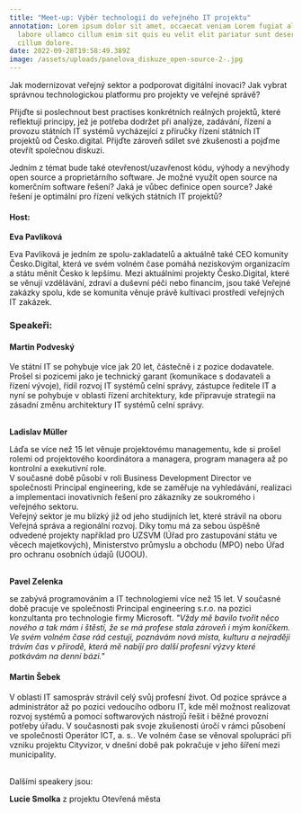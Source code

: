 ```yaml
---
title: "Meet-up: Výběr technologií do veřejného IT projektu"
annotation: Lorem ipsum dolor sit amet, occaecat veniam Lorem fugiat aliqua
  labore ullamco cillum enim sit quis eu velit elit pariatur sunt deserunt ut
  cillum dolore.
date: 2022-09-28T19:58:49.389Z
image: /assets/uploads/panelova_diskuze_open-source-2-.jpg
---
```

<!--StartFragment-->

Jak modernizovat veřejný sektor a podporovat digitální inovaci? Jak vybrat správnou technologickou platformu pro projekty ve veřejné správě?

Přijďte si poslechnout best practises konkrétních reálných projektů, které reflektují principy, jež je potřeba dodržet při analýze, zadávání, řízení a provozu státních IT systémů vycházející z příručky řízení státních IT projektů od Česko.digital. Přijďte zároveň sdílet své zkušenosti a pojďme otevřít společnou diskuzi.

Jedním z témat bude také otevřenost/uzavřenost kódu, výhody a nevýhody open source a proprietárního software. Je možné využít open source na komerčním software řešení? Jaká je vůbec definice open source? Jaké řešení je optimální pro řízení velkých státních IT projektů?

<!--EndFragment-->

<!--StartFragment-->

#### Host: 

**Eva Pavlíková**

Eva Pavlíková je jedním ze spolu-zakladatelů a aktuálně také CEO komunity Česko.Digital, která ve svém volném čase pomáhá neziskovým organizacím a státu měnit Česko k lepšímu. Mezi aktuálními projekty Česko.Digital, které se věnují vzdělávání, zdraví a duševní péči nebo financím, jsou také Veřejné zakázky spolu, kde se komunita věnuje právě kultivaci prostředí veřejných IT zakázek. 

### Speakeři:

#### Martin Podveský

Ve státní IT se pohybuje více jak 20 let, částečně i z pozice dodavatele. Prošel si pozicemi jako je technický garant (komunikace s dodavateli a řízení vývoje), řídil rozvoj IT systémů celní správy, zástupce ředitele IT a nyní se pohybuje v oblasti řízení architektury, kde připravuje strategii na zásadní změnu architektury IT systémů celní správy.

\
**Ladislav Müller**

Láďa se více než 15 let věnuje projektovému managementu, kde si prošel rolemi od projektového koordinátora a managera, program managera až po kontrolní a exekutivní role.\
V současné době působí v roli Business Development Director ve společnosti Principal engineering, kde se zaměřuje na vyhledávání, realizaci a implementaci inovativních řešení pro zákazníky ze soukromého i veřejného sektoru.\
Veřejný sektor je mu blízký již od jeho studijních let, které strávil na oboru Veřejná správa a regionální rozvoj. Díky tomu má za sebou úspěšně odvedené projekty například pro UZSVM (Úřad pro zastupování státu ve věcech majetkových), Ministerstvo průmyslu a obchodu (MPO) nebo Úřad pro ochranu osobních údajů (UOOU).

\
**Pavel Zelenka**

se zabývá programováním a IT technologiemi více než 15 let. V současné době pracuje ve společnosti Principal engineering s.r.o. na pozici konzultanta pro technologie firmy Microsoft. *"Vždy mě bavilo tvořit něco nového a tak mám i štěstí, že se má profese stala zároveň i mým koníčkem. Ve svém volném čase rád cestuji, poznávám nová místa, kulturu a nejraději trávím čas v přírodě, která mě nabíjí pro další profesní výzvy které potkávám na denní bázi."*

#### Martin Šebek

V oblasti IT samospráv strávil celý svůj profesní život. Od pozice správce a administrátor až po pozici vedoucího odboru IT, kde měl možnost realizovat rozvoj systémů a pomocí softwarových nástrojů řešit i běžné provozní potřeby úřadu. V současnosti pak svoje zkušenosti úročí v rámci působení ve společnosti Operátor ICT, a. s.. Ve volném čase se věnoval spolupráci při vzniku projektu Cityvizor, v dnešní době pak pokračuje v jeho šíření mezi municipality.

\
Dalšími speakery jsou:

**Lucie Smolka** z projektu Otevřená města

<!--EndFragment-->
